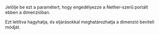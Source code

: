 Jelölje be ezt a paramétert, hogy engedélyezze a Nether-szerű portált ebben a dimenzióban.

Ezt letiltva hagyhatja, és eljárásokkal meghatározhatja a dimenzió beviteli módját.